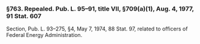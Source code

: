 ### §763. Repealed. Pub. L. 95–91, title VII, §709(a)(1), Aug. 4, 1977, 91 Stat. 607 ###

Section, Pub. L. 93–275, §4, May 7, 1974, 88 Stat. 97, related to officers of Federal Energy Administration.